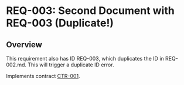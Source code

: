 # REQ-003: Second Document with REQ-003 (Duplicate!)

## Overview

This requirement also has ID REQ-003, which duplicates the ID in REQ-002.md.
This will trigger a duplicate ID error.

Implements contract [CTR-001](CTR-001).
